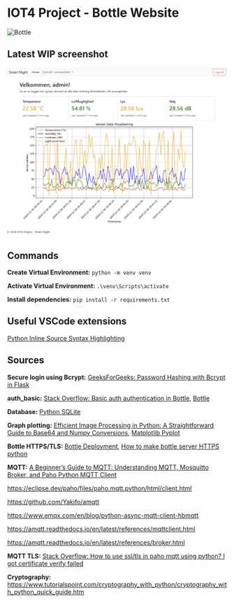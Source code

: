 # IOT4 Project - Bottle Website

![Bottle](https://bottlepy.org/docs/dev/_static/logo_nav.png)

## Latest WIP screenshot

![Screenshot](image/README/1734371704180.png)


## Commands

**Create Virtual Environment:**
`python -m venv venv`

**Activate Virtual Environment:**
`.\venv\Scripts\activate`

**Install dependencies:**
`pip install -r requirements.txt`

## Useful VSCode extensions

[Python Inline Source Syntax Highlighting](https://github.com/samwillis/python-inline-source)

## Sources

**Secure login using Bcrypt:**
[GeeksForGeeks: Password Hashing with Bcrypt in Flask](https://www.geeksforgeeks.org/password-hashing-with-bcrypt-in-flask/)

**auth_basic:**
[Stack Overflow: Basic auth authentication in Bottle](https://stackoverflow.com/questions/52461587/basic-auth-authentication-in-bottle),
[Bottle](https://dev.to/storvus/bottle-4e33)


**Database:**
[Python SQLite](https://www.geeksforgeeks.org/python-sqlite/)

**Graph plotting:**
[Efficient Image Processing in Python: A Straightforward Guide to Base64 and Numpy Conversions](https://annacsmedeiros.medium.com/efficient-image-processing-in-python-a-straightforward-guide-to-base64-and-numpy-conversions-e9e3aac13312),
[Matplotlib Pyplot](https://www.w3schools.com/python/matplotlib_pyplot.asp)


**Bottle HTTPS/TLS:**
[Bottle Deployment](https://bottlepy.org/docs/dev/deployment.html),
[How to make bottle server HTTPS python](https://stackoverflow.com/questions/44013107/how-to-make-bottle-server-https-python)

**MQTT:**
[A Beginner’s Guide to MQTT: Understanding MQTT, Mosquitto Broker, and Paho Python MQTT Client](https://medium.com/@potekh.anastasia/a-beginners-guide-to-mqtt-understanding-mqtt-mosquitto-broker-and-paho-python-mqtt-client-990822274923)

https://eclipse.dev/paho/files/paho.mqtt.python/html/client.html

https://github.com/Yakifo/amqtt

https://www.emqx.com/en/blog/python-async-mqtt-client-hbmqtt

https://amqtt.readthedocs.io/en/latest/references/mqttclient.html

https://amqtt.readthedocs.io/en/latest/references/broker.html

**MQTT TLS:**
[Stack Overflow: How to use ssl/tls in paho mqtt using python? I got certificate verify failed](https://stackoverflow.com/questions/51942821/how-to-use-ssl-tls-in-paho-mqtt-using-python-i-got-certificate-verify-failed)

**Cryptography:**
https://www.tutorialspoint.com/cryptography_with_python/cryptography_with_python_quick_guide.htm